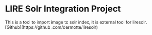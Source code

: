 LIRE Solr Integration Project
=============================

This is a tool to import image to solr index, it is external tool for liresolr. [Github](https://github
.com/dermotte/liresolr)
